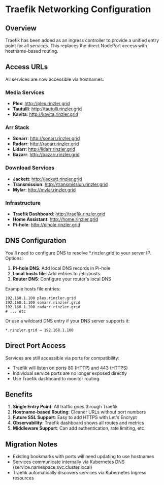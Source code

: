 # Traefik Networking Configuration

## Overview
Traefik has been added as an ingress controller to provide a unified entry point for all services. This replaces the direct NodePort access with hostname-based routing.

## Access URLs
All services are now accessible via hostnames:

### Media Services
- **Plex**: http://plex.rinzler.grid
- **Tautulli**: http://tautulli.rinzler.grid
- **Kavita**: http://kavita.rinzler.grid

### Arr Stack
- **Sonarr**: http://sonarr.rinzler.grid
- **Radarr**: http://radarr.rinzler.grid
- **Lidarr**: http://lidarr.rinzler.grid
- **Bazarr**: http://bazarr.rinzler.grid

### Download Services
- **Jackett**: http://jackett.rinzler.grid
- **Transmission**: http://transmission.rinzler.grid
- **Mylar**: http://mylar.rinzler.grid

### Infrastructure
- **Traefik Dashboard**: http://traefik.rinzler.grid
- **Home Assistant**: http://home.rinzler.grid
- **Pi-hole**: http://pihole.rinzler.grid

## DNS Configuration
You'll need to configure DNS to resolve *.rinzler.grid to your server IP. Options:

1. **Pi-hole DNS**: Add local DNS records in Pi-hole
2. **Local hosts file**: Add entries to /etc/hosts
3. **Router DNS**: Configure your router's local DNS

Example hosts file entries:
```
192.168.1.100 plex.rinzler.grid
192.168.1.100 sonarr.rinzler.grid
192.168.1.100 radarr.rinzler.grid
# ... etc
```

Or use a wildcard DNS entry if your DNS server supports it:
```
*.rinzler.grid → 192.168.1.100
```

## Direct Port Access
Services are still accessible via ports for compatibility:
- Traefik will listen on ports 80 (HTTP) and 443 (HTTPS)
- Individual service ports are no longer exposed directly
- Use Traefik dashboard to monitor routing

## Benefits
1. **Single Entry Point**: All traffic goes through Traefik
2. **Hostname-based Routing**: Cleaner URLs without port numbers
3. **Future SSL Support**: Easy to add HTTPS with Let's Encrypt
4. **Observability**: Traefik dashboard shows all routes and metrics
5. **Middleware Support**: Can add authentication, rate limiting, etc.

## Migration Notes
- Existing bookmarks with ports will need updating to use hostnames
- Services communicate internally via Kubernetes DNS (service.namespace.svc.cluster.local)
- Traefik automatically discovers services via Kubernetes Ingress resources